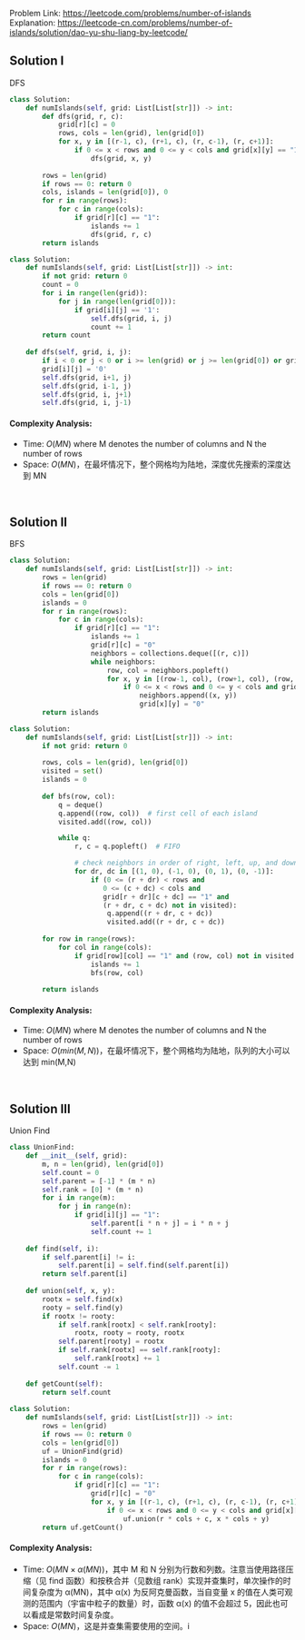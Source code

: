 Problem Link: https://leetcode.com/problems/number-of-islands
Explanation: https://leetcode-cn.com/problems/number-of-islands/solution/dao-yu-shu-liang-by-leetcode/

## Solution I
DFS

```python
class Solution:
    def numIslands(self, grid: List[List[str]]) -> int:
        def dfs(grid, r, c):
            grid[r][c] = 0
            rows, cols = len(grid), len(grid[0])
            for x, y in [(r-1, c), (r+1, c), (r, c-1), (r, c+1)]:
                if 0 <= x < rows and 0 <= y < cols and grid[x][y] == "1":
                    dfs(grid, x, y)
            
        rows = len(grid)
        if rows == 0: return 0
        cols, islands = len(grid[0]), 0
        for r in range(rows):
            for c in range(cols):
                if grid[r][c] == "1":
                    islands += 1
                    dfs(grid, r, c)
        return islands

class Solution:
    def numIslands(self, grid: List[List[str]]) -> int:
        if not grid: return 0
        count = 0
        for i in range(len(grid)):
            for j in range(len(grid[0])):
                if grid[i][j] == '1':
                    self.dfs(grid, i, j)
                    count += 1
        return count
    
    def dfs(self, grid, i, j):
        if i < 0 or j < 0 or i >= len(grid) or j >= len(grid[0]) or grid[i][j] != '1': return
        grid[i][j] = '0'
        self.dfs(grid, i+1, j)
        self.dfs(grid, i-1, j)
        self.dfs(grid, i, j+1)
        self.dfs(grid, i, j-1)
```

#### Complexity Analysis:
- Time: $O(MN)$ where M denotes the number of columns and N the number of rows
- Space: $O(MN)$，在最坏情况下，整个网格均为陆地，深度优先搜索的深度达到 MN

<br>

## Solution II
BFS

```python
class Solution:
    def numIslands(self, grid: List[List[str]]) -> int:
        rows = len(grid)
        if rows == 0: return 0
        cols = len(grid[0])
        islands = 0
        for r in range(rows):
            for c in range(cols):
                if grid[r][c] == "1":
                    islands += 1
                    grid[r][c] = "0"
                    neighbors = collections.deque([(r, c)])
                    while neighbors:
                        row, col = neighbors.popleft()
                        for x, y in [(row-1, col), (row+1, col), (row, col-1), (row, col+1)]:
                            if 0 <= x < rows and 0 <= y < cols and grid[x][y] == "1":
                                neighbors.append((x, y))
                                grid[x][y] = "0"
        return islands

class Solution:
    def numIslands(self, grid: List[List[str]]) -> int:
        if not grid: return 0
        
        rows, cols = len(grid), len(grid[0])
        visited = set()
        islands = 0
        
        def bfs(row, col):
            q = deque()
            q.append((row, col))  # first cell of each island
            visited.add((row, col))

            while q:
                r, c = q.popleft()  # FIFO

                # check neighbors in order of right, left, up, and down
                for dr, dc in [(1, 0), (-1, 0), (0, 1), (0, -1)]:
                    if (0 <= (r + dr) < rows and
                       0 <= (c + dc) < cols and
                       grid[r + dr][c + dc] == "1" and
                       (r + dr, c + dc) not in visited):
                        q.append((r + dr, c + dc))
                        visited.add((r + dr, c + dc))
        
        for row in range(rows):
            for col in range(cols):
                if grid[row][col] == "1" and (row, col) not in visited:
                    islands += 1
                    bfs(row, col)
                    
        return islands
```

#### Complexity Analysis:
- Time: $O(MN)$ where M denotes the number of columns and N the number of rows
- Space: $O(min(M,N))$，在最坏情况下，整个网格均为陆地，队列的大小可以达到 min(M,N)

<br>

## Solution III
Union Find

```python
class UnionFind:
    def __init__(self, grid):
        m, n = len(grid), len(grid[0])
        self.count = 0
        self.parent = [-1] * (m * n)
        self.rank = [0] * (m * n)
        for i in range(m):
            for j in range(n):
                if grid[i][j] == "1":
                    self.parent[i * n + j] = i * n + j
                    self.count += 1
    
    def find(self, i):
        if self.parent[i] != i:
            self.parent[i] = self.find(self.parent[i])
        return self.parent[i]
    
    def union(self, x, y):
        rootx = self.find(x)
        rooty = self.find(y)
        if rootx != rooty:
            if self.rank[rootx] < self.rank[rooty]:
                rootx, rooty = rooty, rootx
            self.parent[rooty] = rootx
            if self.rank[rootx] == self.rank[rooty]:
                self.rank[rootx] += 1
            self.count -= 1
    
    def getCount(self):
        return self.count
        
class Solution:
    def numIslands(self, grid: List[List[str]]) -> int:
        rows = len(grid)
        if rows == 0: return 0
        cols = len(grid[0])
        uf = UnionFind(grid)
        islands = 0
        for r in range(rows):
            for c in range(cols):
                if grid[r][c] == "1":
                    grid[r][c] = "0"
                    for x, y in [(r-1, c), (r+1, c), (r, c-1), (r, c+1)]:
                        if 0 <= x < rows and 0 <= y < cols and grid[x][y] == "1":
                            uf.union(r * cols + c, x * cols + y)
        return uf.getCount()
```

#### Complexity Analysis:
- Time: $O(MN×α(MN))$，其中 M 和 N 分别为行数和列数。注意当使用路径压缩（见 find 函数）和按秩合并（见数组 rank）实现并查集时，单次操作的时间复杂度为 α(MN)，其中 α(x) 为反阿克曼函数，当自变量 x 的值在人类可观测的范围内（宇宙中粒子的数量）时，函数 α(x) 的值不会超过 5，因此也可以看成是常数时间复杂度。
- Space: $O(MN)$，这是并查集需要使用的空间。i